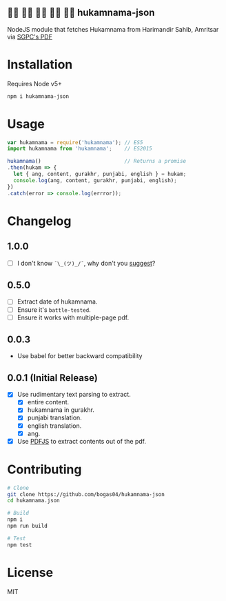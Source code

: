 ## 🙏🏻 🙏🏼 🙏🏽 🙏🏾 🙏🏿  hukamnama-json

NodeJS module that fetches Hukamnama from Harimandir Sahib, Amritsar via [SGPC's PDF](http://old.sgpc.net/hukumnama/jpeg%20hukamnama/hukamnama.pdf)

# Installation

Requires Node v5+ 

```bash
npm i hukamnama-json
```

# Usage

```javascript
var hukamnama = require('hukamnama'); // ES5
import hukamnama from 'hukamnama';    // ES2015

hukamnama()                           // Returns a promise
.then(hukam => {
  let { ang, content, gurakhr, punjabi, english } = hukam;
  console.log(ang, content, gurakhr, punjabi, english);
})
.catch(error => console.log(errror));
```
# Changelog

## 1.0.0
* [ ] I don't know `¯\_(ツ)_/¯`, why don't you [suggest](https://github.com/bogas04/hukamnama-json/issues/new)?

## 0.5.0
* [ ] Extract date of hukamnama.
* [ ] Ensure it's `battle-tested`.
* [ ] Ensure it works with multiple-page pdf.

## 0.0.3
* Use babel for better backward compatibility 

## 0.0.1 (Initial Release)
* [x] Use rudimentary text parsing to extract.
  * [x] entire content.
  * [x] hukamnama in gurakhr.
  * [x] punjabi translation.
  * [x] english translation.
  * [x] ang.
* [x] Use [PDFJS](https://mozilla.github.io/pdf.js/) to extract contents out of the pdf.

# Contributing

```bash
# Clone
git clone https://github.com/bogas04/hukamnama-json
cd hukamnama.json

# Build
npm i
npm run build

# Test
npm test
```

# License

MIT
